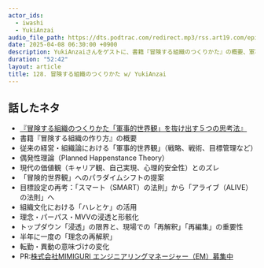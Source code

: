 ```yaml
---
actor_ids:
  - iwashi
  - YukiAnzai
audio_file_path: https://dts.podtrac.com/redirect.mp3/rss.art19.com/episodes/0d0fd331-a010-45ef-acb5-33ec85ba89e4.mp3
date: 2025-04-08 06:30:00 +0900
description: YukiAnzaiさんをゲストに、書籍『冒険する組織のつくりかた』の概要、軍事的世界観、組織文化に変化を起こす方法、などについて語っていただいたエピソードです。
duration: "52:42"
layout: article
title: 128. 冒険する組織のつくりかた w/ YukiAnzai
---
```


## 話したネタ

- [『冒険する組織のつくりかた「軍事的世界観」を抜け出す５つの思考法』](https://amzn.to/4jiGUln)
- 書籍『冒険する組織の作り方』の概要
- 従来の経営・組織論における「軍事的世界観」（戦略、戦術、目標管理など）
- 偶発性理論（Planned Happenstance Theory）
- 現代の価値観（キャリア観、自己実現、心理的安全性）とのズレ
- 「冒険的世界観」へのパラダイムシフトの提案
- 目標設定の再考：「スマート（SMART）の法則」から「アライブ（ALIVE）の法則」へ
- 組織文化における「ハレとケ」の活用
- 理念・パーパス・MVVの浸透と形骸化
- トップダウン「浸透」の限界と、現場での「再解釈」「再編集」の重要性
- 半年に一度の「理念の再解釈」
- 転勤・異動の意味づけの変化
- PR:[株式会社MIMIGURI エンジニアリングマネージャー（EM）募集中](https://herp.careers/v1/mimiguri/1C9OEUSRvCop)
